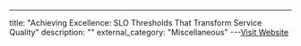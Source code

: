 ---
title: "Achieving Excellence: SLO Thresholds That Transform Service Quality"
description: ""
external_category: "Miscellaneous"
---[Visit Website](https://www.usenix.org/conference/srecon24emea/presentation/ortiz)

